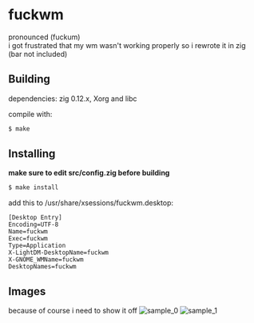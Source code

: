 # fuckwm
pronounced (fuckum)  
i got frustrated that my wm wasn't working properly so i rewrote it in zig (bar not included)

## Building
dependencies: zig 0.12.x, Xorg and libc

compile with:
```sh
$ make
```

## Installing
**make sure to edit src/config.zig before building**
```sh
$ make install
```

add this to /usr/share/xsessions/fuckwm.desktop:
```config
[Desktop Entry]
Encoding=UTF-8
Name=fuckwm
Exec=fuckwm
Type=Application
X-LightDM-DesktopName=fuckwm
X-GNOME_WMName=fuckwm
DesktopNames=fuckwm
```

## Images
because of course i need to show it off
![sample_0](https://i.imgur.com/g21ayWY.png)
![sample_1](https://i.imgur.com/4Ur53EE.png)
